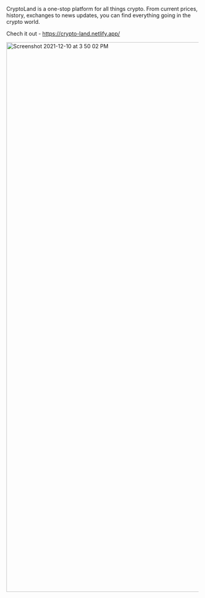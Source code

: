 CryptoLand is a one-stop platform for all things crypto. From current prices, history, exchanges to news updates, you can find everything going in the crypto world. 

Chech it out - https://crypto-land.netlify.app/

<img width="1440" alt="Screenshot 2021-12-10 at 3 50 02 PM" src="https://user-images.githubusercontent.com/59285942/145558302-b0eb2920-ef39-46bc-9d2d-cd9817a8006c.png">
